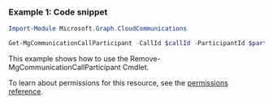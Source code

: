 ### Example 1: Code snippet

```powershellImport-Module Microsoft.Graph.CloudCommunications

Get-MgCommunicationCallParticipant -CallId $callId -ParticipantId $participantId
```
This example shows how to use the Remove-MgCommunicationCallParticipant Cmdlet.
To learn about permissions for this resource, see the [permissions reference](/graph/permissions-reference).

